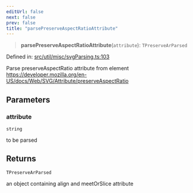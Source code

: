 ```yaml
---
editUrl: false
next: false
prev: false
title: "parsePreserveAspectRatioAttribute"
---
```


> **parsePreserveAspectRatioAttribute**(`attribute`): `TPreserveArParsed`

Defined in: [src/util/misc/svgParsing.ts:103](https://github.com/fabricjs/fabric.js/blob/b4f67b1cfd353d0e2763b168e07bce6b67895452/src/util/misc/svgParsing.ts#L103)

Parse preserveAspectRatio attribute from element
https://developer.mozilla.org/en-US/docs/Web/SVG/Attribute/preserveAspectRatio

## Parameters

### attribute

`string`

to be parsed

## Returns

`TPreserveArParsed`

an object containing align and meetOrSlice attribute
